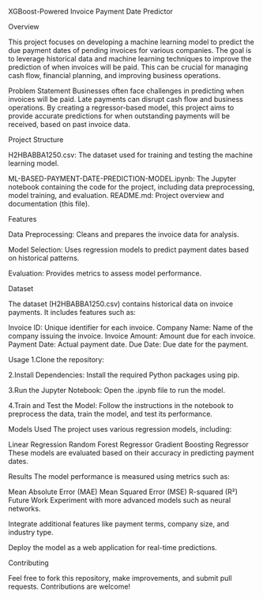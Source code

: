 XGBoost-Powered Invoice Payment Date Predictor

Overview

This project focuses on developing a machine learning model to predict the due payment dates of pending invoices for various companies. The goal is to leverage historical data and machine learning techniques to improve the prediction of when invoices will be paid. This can be crucial for managing cash flow, financial planning, and improving business operations.

Problem Statement
Businesses often face challenges in predicting when invoices will be paid. Late payments can disrupt cash flow and business operations. By creating a regressor-based model, this project aims to provide accurate predictions for when outstanding payments will be received, based on past invoice data.

Project Structure

H2HBABBA1250.csv: The dataset used for training and testing the machine learning model.

ML-BASED-PAYMENT-DATE-PREDICTION-MODEL.ipynb: The Jupyter notebook containing the code for the project, including data preprocessing, model training, and evaluation.
README.md: Project overview and documentation (this file).

Features

Data Preprocessing: Cleans and prepares the invoice data for analysis.

Model Selection: Uses regression models to predict payment dates based on historical patterns.

Evaluation: Provides metrics to assess model performance.

Dataset

The dataset (H2HBABBA1250.csv) contains historical data on invoice payments. It includes features such as:

Invoice ID: Unique identifier for each invoice.
Company Name: Name of the company issuing the invoice.
Invoice Amount: Amount due for each invoice.
Payment Date: Actual payment date.
Due Date: Due date for the payment.

Usage
1.Clone the repository:
   
2.Install Dependencies: Install the required Python packages using pip.

3.Run the Jupyter Notebook: Open the .ipynb file to run the model.

4.Train and Test the Model: Follow the instructions in the notebook to preprocess the data, train the model, and test its performance.

Models Used
The project uses various regression models, including:

Linear Regression
Random Forest Regressor
Gradient Boosting Regressor
These models are evaluated based on their accuracy in predicting payment dates.

Results
The model performance is measured using metrics such as:

Mean Absolute Error (MAE)
Mean Squared Error (MSE)
R-squared (R²)
Future Work
Experiment with more advanced models such as neural networks.

Integrate additional features like payment terms, company size, and industry type.

Deploy the model as a web application for real-time predictions.

Contributing

Feel free to fork this repository, make improvements, and submit pull requests. Contributions are welcome!

